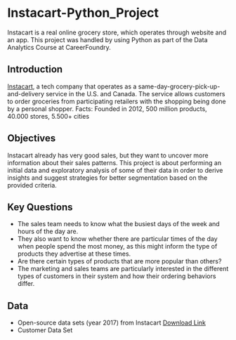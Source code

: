 # Instacart-Python_Project

Instacart is a real online grocery store, which operates through website and an app. 
This project was handled by using Python as part of the Data Analytics Course at CareerFoundry.

## Introduction 

[Instacart](www.instacart.com), a tech company that operates as a same-day-grocery-pick-up-and-delivery service in the U.S. and Canada.
The service allows customers to order groceries from participating retailers with the shopping being done by a personal shopper.
Facts: Founded in 2012,  500 million products, 40.000 stores,  5.500+ cities 


## Objectives

Instacart already has very good sales, but they want to uncover more
information about their sales patterns. This project is about performing an initial data and exploratory
analysis of some of their data in order to derive insights and suggest strategies for better
segmentation based on the provided criteria.

## Key Questions

- The sales team needs to know what the busiest days of the week and hours of the day are.
- They also want to know whether there are particular times of the day when people spend
  the most money, as this might inform the type of products they advertise at these times.
- Are there certain types of products that are more popular than others?
- The marketing and sales teams are particularly interested in the different types of
  customers in their system and how their ordering behaviors differ.
  
## Data

- Open-source data sets (year 2017) from Instacart [Download Link](https://www.instacart.com/datasets/grocery-shopping-2017)
- Customer Data Set
  

